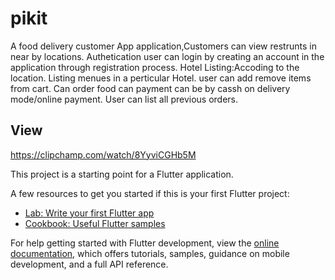 # pikit

A food delivery customer App application,Customers can view restrunts in near by locations.
Authetication user can login by creating an account in the application through registration process.
Hotel Listing:Accoding to the location.
Listing menues in a perticular Hotel.
user can add remove items from cart.
Can order food
can payment can be by cassh on delivery mode/online payment.
User can list all previous orders.


## View

https://clipchamp.com/watch/8YyviCGHb5M



This project is a starting point for a Flutter application.

A few resources to get you started if this is your first Flutter project:

- [Lab: Write your first Flutter app](https://docs.flutter.dev/get-started/codelab)
- [Cookbook: Useful Flutter samples](https://docs.flutter.dev/cookbook)

For help getting started with Flutter development, view the
[online documentation](https://docs.flutter.dev/), which offers tutorials,
samples, guidance on mobile development, and a full API reference.
